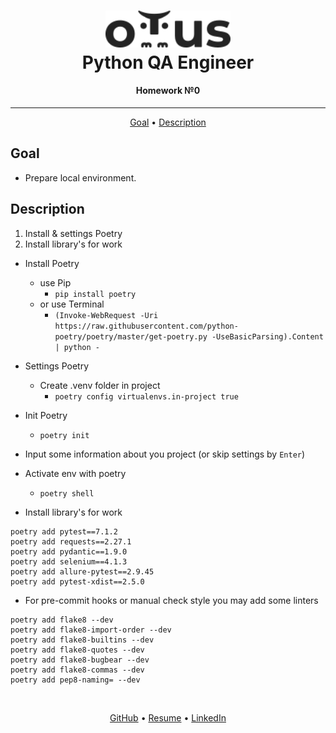 <h1 align="center">
  <a href="https://otus.ru/lessons/avtomatizaciya-web-testirovaniya/">
    <img style="background-color: #ffffff" src="../readme/otus.svg"
    alt="Otus" width="200">
  </a>
  <br>
   Python QA Engineer
  <br>
</h1>

<h4 align="center">
    Homework №0
</h4>
<hr>

<p align="center">
  <a href="#goal">Goal</a> •
  <a href="#description">Description</a>
</p>


## Goal
- Prepare local environment.


## Description
1. Install & settings Poetry
2. Install library's for work


- Install Poetry
  - use Pip
    - ```pip install poetry ```
  - or use Terminal
    - ```(Invoke-WebRequest -Uri https://raw.githubusercontent.com/python-poetry/poetry/master/get-poetry.py -UseBasicParsing).Content | python -```

- Settings Poetry
  - Create .venv folder in project 
    - ```poetry config virtualenvs.in-project true```

- Init Poetry
  - ```poetry init```

- Input some information about you project (or skip settings by ```Enter```)

- Activate env with poetry
  - ```poetry shell```


- Install library's for work
```shell script
poetry add pytest==7.1.2
poetry add requests==2.27.1
poetry add pydantic==1.9.0
poetry add selenium==4.1.3
poetry add allure-pytest==2.9.45
poetry add pytest-xdist==2.5.0
```

- For pre-commit hooks or manual check style you may add some linters
```shell script
poetry add flake8 --dev
poetry add flake8-import-order --dev
poetry add flake8-builtins --dev
poetry add flake8-quotes --dev
poetry add flake8-bugbear --dev
poetry add flake8-commas --dev
poetry add pep8-naming= --dev
```


<br>
<p align="center">
  <a href="https://github.com/Kazzila">GitHub</a> •
  <a href="https://kazzila.github.io/resume/">Resume</a> •
  <a href="https://www.linkedin.com/in/i-kazakov/">LinkedIn</a>
</p>
